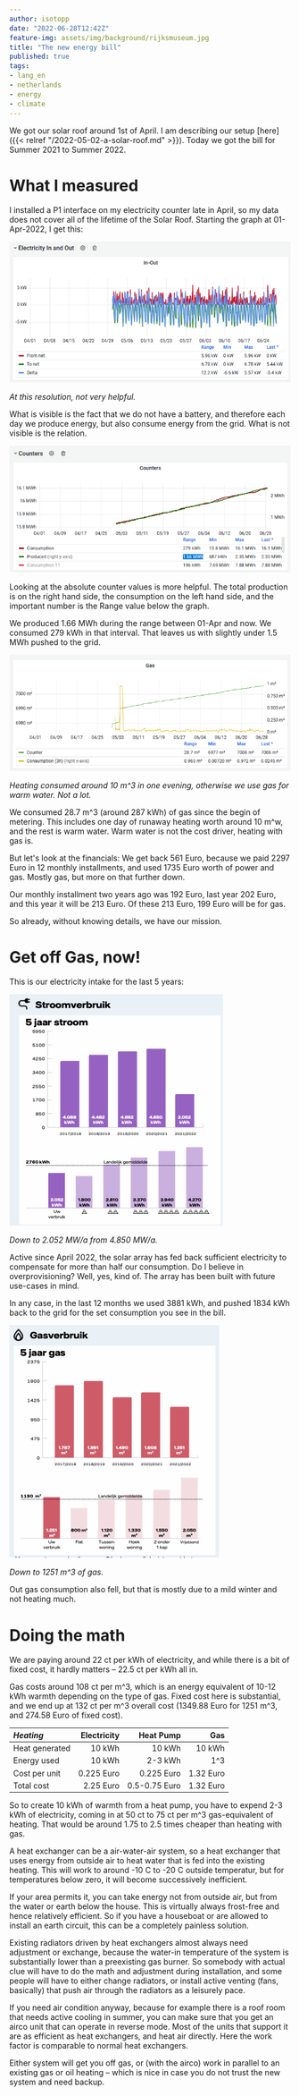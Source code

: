 ```yaml
---
author: isotopp
date: "2022-06-28T12:42Z"
feature-img: assets/img/background/rijksmuseum.jpg
title: "The new energy bill"
published: true
tags:
- lang_en
- netherlands
- energy
- climate
---
```


We got our solar roof around 1st of April.
I am describing our setup [here]({{< relref "/2022-05-02-a-solar-roof.md" >}}).
Today we got the bill for Summer 2021 to Summer 2022.

# What I measured

I installed a P1 interface on my electricity counter late in April, so my data does not cover all of the lifetime of the Solar Roof.
Starting the graph at 01-Apr-2022, I get this:

![](/uploads/2022/06/bill-in-and-out.png)

*At this resolution, not very helpful.*

What is visible is the fact that we do not have a battery, and therefore each day we produce energy, but also consume energy from the grid.
What is not visible is the relation.

![](/uploads/2022/06/bill-counter.png)

Looking at the absolute counter values is more helpful.
The total production is on the right hand side, the consumption on the left hand side, and the important number is the Range value below the graph.

We produced 1.66 MWh during the range between 01-Apr and now. We consumed 279 kWh in that interval.
That leaves us with slightly under 1.5 MWh pushed to the grid.

![](/uploads/2022/06/bill-gas-meter.png)

*Heating consumed around 10 m^3 in one evening, otherwise we use gas for warm water. Not a lot.*

We consumed 28.7 m^3 (around 287 kWh) of gas since the begin of metering.
This includes one day of runaway heating worth around 10 m^w, and the rest is warm water.
Warm water is not the cost driver, heating with gas is.

But let's look at the financials:
We get back 561 Euro, because we paid 2297 Euro in 12 monthly installments, and used 1735 Euro worth of power and gas.
Mostly gas, but more on that further down.

Our monthly installment two years ago was 192 Euro, last year 202 Euro, and this year it will be 213 Euro.
Of these 213 Euro, 199 Euro will be for gas.

So already, without knowing details, we have our mission.

# Get off Gas, now!

This is our electricity intake for the last 5 years:

![](/uploads/2022/06/bill-electricity.png)

*Down to 2.052 MW/a from 4.850 MW/a.*

Active since April 2022, the solar array has fed back sufficient electricity to compensate for more than half our consumption.
Do I believe in overprovisioning?
Well, yes, kind of.
The array has been built with future use-cases in mind.

In any case, in the last 12 months we used 3881 kWh, and pushed 1834 kWh back to the grid for the set consumption you see in the bill.

![](/uploads/2022/06/bill-gas.png)

*Down to 1251 m^3 of gas.*

Out gas consumption also fell, but that is mostly due to a mild winter and not heating much.

# Doing the math

We are paying around 22 ct per kWh of electricity, and while there is a bit of fixed cost, it hardly matters – 22.5 ct per kWh all in.

Gas costs around 108 ct per m^3, which is an energy equivalent of 10-12 kWh warmth depending on the type of gas.
Fixed cost here is substantial, and we end up at 132 ct per m^3 overall cost (1349.88 Euro for 1251 m^3, and 274.58 Euro of fixed cost).

| *Heating*      | Electricity |     Heat Pump |       Gas |
|:---------------|------------:|--------------:|----------:|
| Heat generated |      10 kWh |        10 kWh |    10 kWh |
| Energy used    |      10 kWh |       2-3 kWh |       1^3 |
| Cost per unit  |  0.225 Euro |    0.225 Euro | 1.32 Euro |
| Total cost     |   2.25 Euro | 0.5-0.75 Euro | 1.32 Euro |

So to create 10 kWh of warmth from a heat pump, you have to expend 2-3 kWh of electricity, coming in at 50 ct to 75 ct per m^3 gas-equivalent of heating.
That would be around 1.75 to 2.5 times cheaper than heating with gas.

A heat exchanger can be a air-water-air system, so a heat exchanger that uses energy from outside air to heat water that is fed into the existing heating.
This will work to around -10 C to -20 C outside temperatur, but for temperatures below zero, it will become successively inefficient.

If your area permits it, you can take energy not from outside air, but from the water or earth below the house.
This is virtually always frost-free and hence relatively efficient.
So if you have a houseboat or are allowed to install an earth circuit, this can be a completely painless solution.

Existing radiators driven by heat exchangers almost always need adjustment or exchange, because the water-in temperature of the system is substantially lower than a preexisting gas burner.
So somebody with actual clue will have to do the math and adjustment during installation, and some people will have to either change radiators, or install active venting (fans, basically) that push air through the radiators as a leisurely pace.

If you need air condition anyway, because for example there is a roof room that needs active cooling in summer, you can make sure that you get an airco unit that can operate in reverse mode.
Most of the units that support it are as efficient as heat exchangers, and heat air directly.
Here the work factor is comparable to normal heat exchangers.

Either system will get you off gas, or (with the airco) work in parallel to an existing gas or oil heating – which is nice in case you do not trust the new system and need backup.
